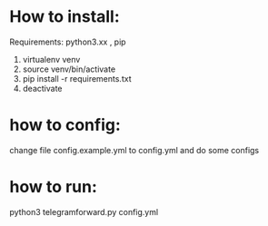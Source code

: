 
# How to install:

Requirements: python3.xx , pip
1. virtualenv venv
2. source venv/bin/activate
3. pip install -r requirements.txt
4. deactivate

# how to config:

change file config.example.yml to config.yml and do some configs

# how to run:

python3 telegramforward.py config.yml 
